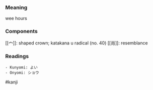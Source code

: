 ### Meaning

wee hours

### Components

[[宀]]: shaped crown; katakana u radical (no. 40) [[肖]]: resemblance

### Readings

```
- Kunyomi: よい
- Onyomi: ショウ
```

#kanji